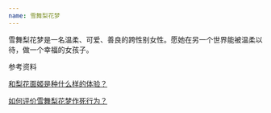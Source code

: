 ```yaml
---
name: 雪舞梨花梦
---
```


雪舞梨花梦是一名温柔、可爱、善良的跨性别女性。愿她在另一个世界能被温柔以待，做一个幸福的女孩子。

参考资料

[和梨花面姬是种什么样的体验？](https://www.zhihu.com/question/269853559)

[如何评价雪舞梨花梦作死行为？](https://www.zhihu.com/question/268738337)
